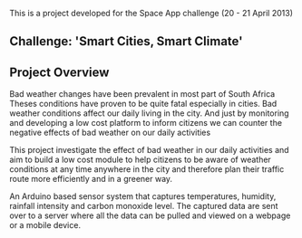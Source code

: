 This is a project developed for the Space App challenge (20 - 21 April 2013)

Challenge: 'Smart Cities, Smart Climate'
-----------------------------

Project Overview
----------------
Bad weather changes have been prevalent in most part of South Africa
Theses conditions have proven to be quite fatal especially in cities.
Bad weather conditions affect our daily living in the city. And just
by monitoring and developing a low cost platform to inform citizens
we can counter the negative effects of bad weather on our daily
activities

This project investigate the effect of bad weather in our daily activities 
and aim to build a low cost module to help citizens to be aware of weather
conditions at any time anywhere in the city and therefore plan their
traffic route more efficiently and in a greener way.

An Arduino based sensor system that captures temperatures, humidity, rainfall
intensity and carbon monoxide level. The captured data are sent over to a server
where all the data can be pulled and viewed on a webpage or a mobile device.

